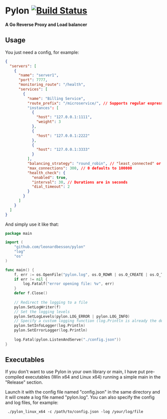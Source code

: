 # Pylon [![Build Status](https://travis-ci.org/LeonardBesson/pylon.svg?branch=master)](https://travis-ci.org/LeonardBesson/pylon)
**A Go Reverse Proxy and Load balancer**

## Usage
You just need a config, for example:
```json
{
  "servers": [
    {
      "name": "server1",
      "port": 7777,
      "monitoring_route": "/health",
      "services": [
        {
          "name": "Billing Service",
          "route_prefix": "/microservice/", // Supports regular expressions with: "route_pattern": "/microservice/*"
          "instances": [
            {
              "host": "127.0.0.1:1111",
              "weight": 3
            },
            {
              "host": "127.0.0.1:2222"
            },
            {
              "host": "127.0.0.1:3333"
            }
          ],
          "balancing_strategy": "round_robin", // "least_connected" or "random" for the other strategies
          "max_connections": 300, // 0 defaults to 100000
          "health_check": {
            "enabled": true,
            "interval": 30, // Durations are in seconds
            "dial_timeout": 2
          }
        }
      ]
    }
  ]
}
```

And simply use it like that:
```go
package main

import (
	"github.com/leonardbesson/pylon"
	"log"
	"os"
)

func main() {
    f, err := os.OpenFile("pylon.log", os.O_RDWR | os.O_CREATE | os.O_TRUNC, 0666)
	if err != nil {
		log.Fatalf("error opening file: %v", err)
	}
	defer f.Close()
	
    // Redirect the logging to a file
	pylon.SetLogWriter(f)
	// Set the logging levels
	pylon.SetLogLevels(pylon.LOG_ERROR | pylon.LOG_INFO)
	// Specify a custom logging function (log.Println is already the default)
	pylon.SetInfoLogger(log.Println)
	pylon.SetErrorLogger(log.Println)
	
	log.Fatal(pylon.ListenAndServe("./config.json"))
}
```
## Executables
If you don't want to use Pylon in your own library or main, I have put pre-compiled executables (Win x64 and Linux x64) running a simple main in the "Release" section.

Launch it with the config file named "config.json" in the same directory and it will create a log file named "pylon.log". You can also specify the config and log files, for example:
```
 ./pylon_linux_x64 -c /path/to/config.json -log /your/log/file
```
